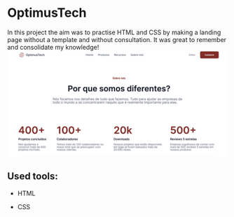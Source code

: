 # OptimusTech

In this project the aim was to practise HTML and CSS by making a landing page without a template and without consultation. It was great to remember and consolidate my knowledge!
![](https://github.com/carolinerinaldo/OptimusTech/blob/main/OptimusTech/assets/2D87AE86-8891-4FF2-8BB1-0B120958A52B.jpeg)

## Used tools:

* HTML

* CSS


```
